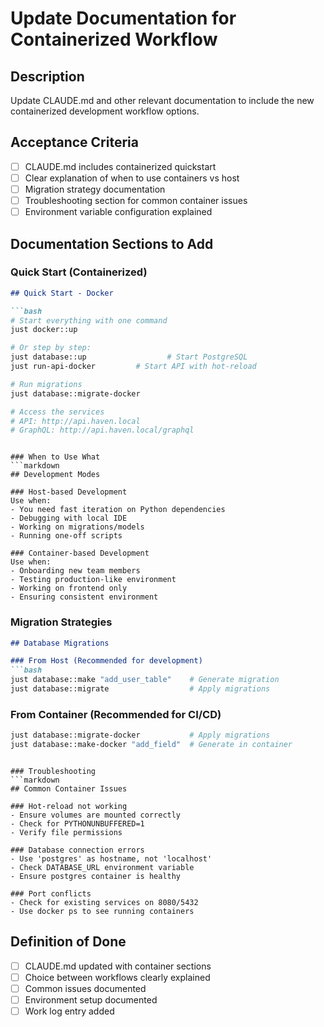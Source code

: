 # Update Documentation for Containerized Workflow

## Description
Update CLAUDE.md and other relevant documentation to include the new containerized development workflow options.

## Acceptance Criteria
- [ ] CLAUDE.md includes containerized quickstart
- [ ] Clear explanation of when to use containers vs host
- [ ] Migration strategy documentation
- [ ] Troubleshooting section for common container issues
- [ ] Environment variable configuration explained

## Documentation Sections to Add

### Quick Start (Containerized)
```markdown
## Quick Start - Docker

```bash
# Start everything with one command
just docker::up

# Or step by step:
just database::up                  # Start PostgreSQL
just run-api-docker         # Start API with hot-reload

# Run migrations
just database::migrate-docker

# Access the services
# API: http://api.haven.local
# GraphQL: http://api.haven.local/graphql
```
```

### When to Use What
```markdown
## Development Modes

### Host-based Development
Use when:
- You need fast iteration on Python dependencies
- Debugging with local IDE
- Working on migrations/models
- Running one-off scripts

### Container-based Development  
Use when:
- Onboarding new team members
- Testing production-like environment
- Working on frontend only
- Ensuring consistent environment
```

### Migration Strategies
```markdown
## Database Migrations

### From Host (Recommended for development)
```bash
just database::make "add_user_table"    # Generate migration
just database::migrate                  # Apply migrations
```

### From Container (Recommended for CI/CD)
```bash
just database::migrate-docker           # Apply migrations
just database::make-docker "add_field"  # Generate in container
```
```

### Troubleshooting
```markdown
## Common Container Issues

### Hot-reload not working
- Ensure volumes are mounted correctly
- Check for PYTHONUNBUFFERED=1
- Verify file permissions

### Database connection errors  
- Use 'postgres' as hostname, not 'localhost'
- Check DATABASE_URL environment variable
- Ensure postgres container is healthy

### Port conflicts
- Check for existing services on 8080/5432
- Use docker ps to see running containers
```

## Definition of Done
- [ ] CLAUDE.md updated with container sections
- [ ] Choice between workflows clearly explained
- [ ] Common issues documented
- [ ] Environment setup documented
- [ ] Work log entry added